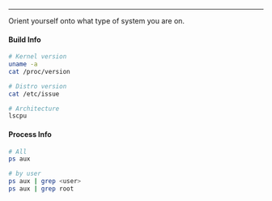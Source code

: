 -- -
Orient yourself onto what type of system you are on. 
#### Build Info
```bash
# Kernel version
uname -a
cat /proc/version

# Distro version
cat /etc/issue

# Architecture
lscpu
```
#### Process Info
```bash
# All
ps aux

# by user
ps aux | grep <user>
ps aux | grep root
```
